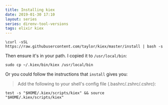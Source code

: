 ```yaml
---
title: Installing kiex
date: 2019-01-30 17:10
layout: series
series: direnv-tool-versions
tags: elixir kiex
---
```


```
\curl -sSL https://raw.githubusercontent.com/taylor/kiex/master/install | bash -s
```

Then ensure it's in your path. I copied it to `/usr/local/bin`:

    sudo cp ~/.kiex/bin/kiex /usr/local/bin

Or you could follow the instructions that `install` gives you:

> Add the following to your shell's config file (.bashrc/.zshrc/.cshrc):

    test -s "$HOME/.kiex/scripts/kiex" && source "$HOME/.kiex/scripts/kiex"
